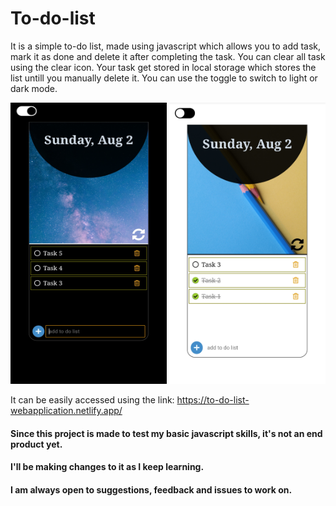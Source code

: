 # To-do-list

It is a simple to-do list, made using javascript which allows you to add task, mark it as done and delete it after completing the task. You can clear all task using the clear icon.
Your task get stored in local storage which stores the list untill you manually delete it.
You can use the toggle to switch to light or dark mode.

<img src="img/dark-ss.jpg" width=250px height=450px>

<img src="img/Light-ss.jpg" width=250px height=450px>

It can be easily accessed using the link:
https://to-do-list-webapplication.netlify.app/



#### Since this project is made to test my basic  javascript skills, it's not an end product yet.
#### I'll be making changes to it as I keep learning.
#### I am always open to suggestions, feedback and issues to work on.
